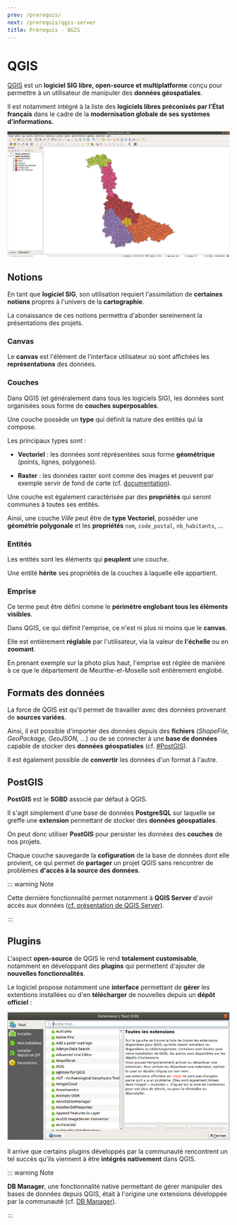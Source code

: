 ```yaml
---
prev: /prerequis/
next: /prerequis/qgis-server
title: Prérequis - QGIS
---
```


# QGIS

[QGIS](https://qgis.org) est un **logiciel SIG libre, open-source et multiplatforme** conçu pour permettre à un utilisateur de manipuler des **données géospatiales**.

Il est notamment intégré à la liste des **logiciels libres préconisés par l’État français** dans le cadre de la **modernisation globale de ses systèmes d’informations.**

<img src="../assets/images/qgis_exemple.png" title="Exemple de projet QGIS" alt="qgisexemple" data-align="center">

## Notions

En tant que **logiciel SIG**, son utilisation requiert l'assimilation de **certaines notions** propres à l'univers de la **cartographie**.

La conaissance de ces notions permettra d'aborder sereinement la présentations des projets.

### Canvas

Le **canvas** est l'élément de l'interface utilisateur où sont affichées les **représentations** des données.

### Couches

Dans QGIS (et généralement dans tous les logiciels SIG), les données sont organisées sous forme de **couches superposables**.

Une couche possède un **type** qui définit la nature des entités qui la compose. 

Les principaux types sont :

- **Vectoriel** : les données sont réprésentées sous forme **géométrique** (points, lignes, polygones).

- **Raster** : les données raster sont comme des images et peuvent par exemple servir de fond de carte (cf. [documentation](https://docs.qgis.org/3.10/fr/docs/training_manual/rasters/data_manipulation.html)).

Une couche est également caractérisée par des **propriétés** qui seront communes à toutes ses entités.

Ainsi, une couche *Ville* peut être de **type Vectoriel**, posséder une **géométrie polygonale** et les **propriétés** `nom`, `code_postal`, `nb_habitants`, ...

### Entités

Les entités sont les éléments qui **peuplent** une couche.

Une entité **hérite** ses propriétés de la couches à laquelle elle appartient.

### Emprise

Ce terme peut être défini comme le **périmètre englobant tous les éléments visibles**.

Dans QGIS, ce qui définit l'emprise, ce n'est ni plus ni moins que le **canvas**. 

Elle est entièrement **réglable** par l'utilisateur, via la valeur de **l'échelle** ou en **zoomant**.

En prenant exemple sur la photo plus haut, l'emprise est réglée de manière à ce que le département de Meurthe-et-Moselle soit entièrement englobé.

## Formats des données

La force de QGIS est qu'il permet de travailler avec des données provenant de **sources variées**.

Ainsi, il est possible d'importer des données depuis des **fichiers** (*ShapeFile, GeoPackage, GeoJSON, ..*.) ou de se connecter à une **base de données** capable de stocker des **données géospatiales** (cf. [#PostGIS](/prerequis/qgis.html#postgis)).

Il est également possible de **convertir** les données d'un format à l'autre.

## PostGIS

**PostGIS** est le **SGBD** associé par défaut à QGIS.

Il s'agit simplement d'une base de données **PostgreSQL** sur laquelle se greffe une **extension** permettant de stocker des **données géospatiales**.

On peut donc utiliser **PostGIS** pour persister les données des **couches** de nos projets.

Chaque couche sauvegarde la **cofiguration** de la base de données dont elle provient, ce qui permet de **partager** un projet QGIS sans rencontrer de problèmes **d'accès à la source des données**. 

::: warning Note

Cette dernière fonctionnalité permet notamment à **QGIS Server** d'avoir accès aux données ([cf. présentation de QGIS Server](/prerequis/qgis-server)).

:::

## Plugins

L'aspect **open-source** de QGIS le rend **totalement customisable**, notamment en développant des **plugins** qui permettent d'ajouter de **nouvelles fonctionnalités**.

Le logiciel propose notamment une **interface** permettant de **gérer** les extentions installées ou d'en **télécharger** de nouvelles depuis un **dépôt officiel** :

![qgisextensions](../assets/images/qgis_extensions.png "L'interface de gestion des extensions dans QGIS")

Il arrive que certains plugins développés par la communauté rencontrent un tel succès qu'ils viennent à être **intégrés nativement** dans QGIS.

::: warning Note

**DB Manager**, une fonctionnalité native permettant de gérer manipuler des bases de données depuis QGIS, était à l'origine une extensions développée par la communauté (cf. [DB Manager](https://docs.qgis.org/3.10/en/docs/training_manual/databases/db_manager.html)).

:::
